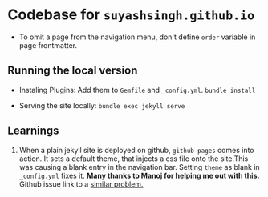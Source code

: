 # Codebase for `suyashsingh.github.io`
+ To omit a page from the navigation menu, don't define `order` variable in page frontmatter.

## Running the local version
+ Instaling Plugins: Add them to `Gemfile` and `_config.yml`.
`bundle install`

+ Serving the site locally:
`bundle exec jekyll serve`

## Learnings
1. When a plain jekyll site is deployed on github, `github-pages` comes into action.
It sets a default theme, that injects a css file onto the site.This was causing
a blank entry in the navigation bar. Setting `theme` as blank in `_config.yml` fixes it.
**Many thanks to [Manoj](https://www.linkedin.com/in/manumani07/) for helping me out with this.**
Github issue link to a [similar problem.](https://github.com/github/pages-gem/issues/482)
 
